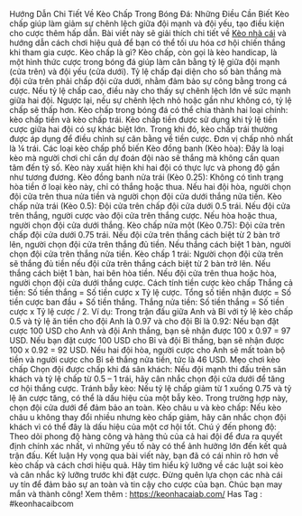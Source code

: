 Hướng Dẫn Chi Tiết Về Kèo Chấp Trong Bóng Đá: Những Điều Cần Biết
Kèo chấp giúp làm giảm sự chênh lệch giữa đội mạnh và đội yếu, tạo điều kiện cho cược thêm hấp dẫn. Bài viết này sẽ giải thích chi tiết về [Kèo nhà cái](https://keonhacaiab.com/) và hướng dẫn cách chơi hiệu quả để bạn có thể tối ưu hóa cơ hội chiến thắng khi tham gia cược.
Kèo chấp là gì?
Kèo chấp, còn gọi là kèo handicap, là một hình thức cược trong bóng đá giúp làm cân bằng tỷ lệ giữa đội mạnh (cửa trên) và đội yếu (cửa dưới). Tỷ lệ chấp đại diện cho số bàn thắng mà đội cửa trên phải chấp đội cửa dưới, nhằm đảm bảo sự công bằng trong cá cược.
Nếu tỷ lệ chấp cao, điều này cho thấy sự chênh lệch lớn về sức mạnh giữa hai đội. Ngược lại, nếu sự chênh lệch nhỏ hoặc gần như không có, tỷ lệ chấp sẽ thấp hơn.
Kèo chấp trong bóng đá có thể chia thành hai loại chính: kèo chấp tiền và kèo chấp trái. Kèo chấp tiền được sử dụng khi tỷ lệ tiền cược giữa hai đội có sự khác biệt lớn. Trong khi đó, kèo chấp trái thường được áp dụng để điều chỉnh sự cân bằng về tiền cược. Đơn vị chấp nhỏ nhất là ¼ trái.
Các loại kèo chấp phổ biến
Kèo đồng banh (Kèo hòa): Đây là loại kèo mà người chơi chỉ cần dự đoán đội nào sẽ thắng mà không cần quan tâm đến tỷ số. Kèo này xuất hiện khi hai đội có thực lực và phong độ gần như tương đương.
Kèo đồng banh nửa trái (Kèo 0.25): Không có tình trạng hòa tiền ở loại kèo này, chỉ có thắng hoặc thua. Nếu hai đội hòa, người chọn đội cửa trên thua nửa tiền và người chọn đội cửa dưới thắng nửa tiền.
Kèo chấp nửa trái (Kèo 0.5): Đội cửa trên chấp đội cửa dưới 0.5 trái. Nếu đội cửa trên thắng, người cược vào đội cửa trên thắng cược. Nếu hòa hoặc thua, người chọn đội cửa dưới thắng.
Kèo chấp nửa một (Kèo 0.75): Đội cửa trên chấp đội cửa dưới 0.75 trái. Nếu đội cửa trên thắng cách biệt từ 2 bàn trở lên, người chọn đội cửa trên thắng đủ tiền. Nếu thắng cách biệt 1 bàn, người chọn đội cửa trên thắng nửa tiền.
Kèo chấp 1 trái: Người chọn đội cửa trên sẽ thắng đủ tiền nếu đội cửa trên thắng cách biệt từ 2 bàn trở lên. Nếu thắng cách biệt 1 bàn, hai bên hòa tiền. Nếu đội cửa trên thua hoặc hòa, người chọn đội cửa dưới thắng cược.
Cách tính tiền cược kèo chấp
Thắng cả tiền: Số tiền thắng = Số tiền cược x Tỷ lệ cược. Tổng số tiền nhận được = Số tiền cược ban đầu + Số tiền thắng.
Thắng nửa tiền: Số tiền thắng = Số tiền cược x Tỷ lệ cược / 2.
Ví dụ:
Trong trận đấu giữa Anh và Bỉ với tỷ lệ kèo chấp 0.5 và tỷ lệ ăn tiền cho đội Anh là 0.97 và cho đội Bỉ là 0.92:
Nếu bạn đặt cược 100 USD cho Anh và đội Anh thắng, bạn sẽ nhận được 100 x 0.97 = 97 USD.
Nếu bạn đặt cược 100 USD cho Bỉ và đội Bỉ thắng, bạn sẽ nhận được 100 x 0.92 = 92 USD.
Nếu hai đội hòa, người cược cho Anh sẽ mất toàn bộ tiền và người cược cho Bỉ sẽ thắng nửa tiền, tức là 46 USD.
Mẹo chơi kèo chấp
Chọn đội được chấp khi đá sân khách: Nếu đội mạnh thi đấu trên sân khách và tỷ lệ chấp từ 0.5 – 1 trái, hãy cân nhắc chọn đội cửa dưới để tăng cơ hội thắng cược.
Tránh bẫy kèo: Nếu tỷ lệ chấp giảm từ 1 xuống 0.75 và tỷ lệ ăn cược tăng, có thể là dấu hiệu của một bẫy kèo. Trong trường hợp này, chọn đội cửa dưới để đảm bảo an toàn.
Kèo châu  u và kèo chấp: Nếu kèo châu  u không thay đổi nhiều nhưng kèo chấp giảm, hãy cân nhắc chọn đội khách vì có thể đây là dấu hiệu của một cơ hội tốt.
Chú ý đến phong độ: Theo dõi phong độ hàng công và hàng thủ của cả hai đội để đưa ra quyết định chính xác nhất, vì những yếu tố này có thể ảnh hưởng lớn đến kết quả trận đấu.
Kết luận
Hy vọng qua bài viết này, bạn đã có cái nhìn rõ hơn về kèo chấp và cách chơi hiệu quả. Hãy tìm hiểu kỹ lưỡng về các luật soi kèo và cân nhắc kỹ lưỡng trước khi đặt cược. Đừng quên lựa chọn các nhà cái uy tín để đảm bảo sự an toàn và tin cậy cho cược của bạn. Chúc bạn may mắn và thành công!
Xem thêm : https://keonhacaiab.com/
Has Tag : #keonhacaibcom
